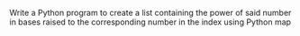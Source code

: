  Write a Python program to create a list containing the power of said number in bases raised to the corresponding number in the index using Python map

